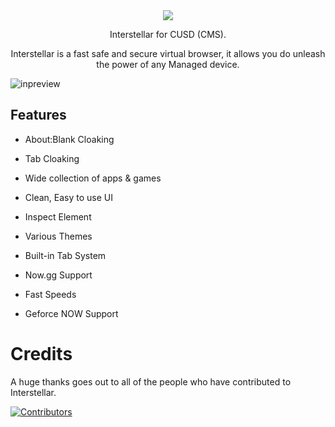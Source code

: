 <div align="center">
    <img src="https://raw.githubusercontent.com/UseInterstellar/Interstellar/main/.github/branding/in.png">
    <p>Interstellar for CUSD (CMS).<p>
    <p>Interstellar is a fast safe and secure virtual browser, it allows you do unleash the power of any Managed device.</p>
</div>

![inpreview](https://github.com/UseInterstellar/Interstellar/assets/89202835/2669efed-5186-4932-83c4-725acae60bd2)



## Features

- About:Blank Cloaking
- Tab Cloaking
- Wide collection of apps & games
- Clean, Easy to use UI
- Inspect Element
- Various Themes

- Built-in Tab System
- Now.gg Support
- Fast Speeds
- Geforce NOW Support

# Credits

A huge thanks goes out to all of the people who have contributed to Interstellar.

[![Contributors](https://contrib.rocks/image?repo=UseInterstellar/Interstellar)](https://github.com/UseInterstellar/Interstellar/graphs/contributors)
